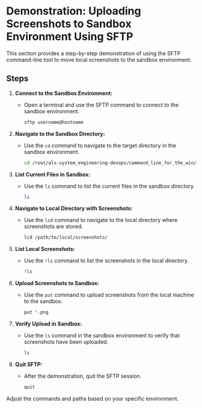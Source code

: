 # Demonstration: Uploading Screenshots to Sandbox Environment Using SFTP

This section provides a step-by-step demonstration of using the SFTP command-line tool to move local screenshots to the sandbox environment.

## Steps

1. **Connect to the Sandbox Environment:**
   - Open a terminal and use the SFTP command to connect to the sandbox environment.

     ```bash
     sftp username@hostname
     ```

2. **Navigate to the Sandbox Directory:**
   - Use the `cd` command to navigate to the target directory in the sandbox environment.

     ```bash
     cd /root/alx-system_engineering-devops/command_line_for_the_win/
     ```

3. **List Current Files in Sandbox:**
   - Use the `ls` command to list the current files in the sandbox directory.

     ```bash
     ls
     ```

4. **Navigate to Local Directory with Screenshots:**
   - Use the `lcd` command to navigate to the local directory where screenshots are stored.

     ```bash
     lcd /path/to/local/screenshots/
     ```

5. **List Local Screenshots:**
   - Use the `!ls` command to list the screenshots in the local directory.

     ```bash
     !ls
     ```

6. **Upload Screenshots to Sandbox:**
   - Use the `put` command to upload screenshots from the local machine to the sandbox.

     ```bash
     put *.png
     ```

7. **Verify Upload in Sandbox:**
   - Use the `ls` command in the sandbox environment to verify that screenshots have been uploaded.

     ```bash
     ls
     ```

8. **Quit SFTP:**
   - After the demonstration, quit the SFTP session.

     ```bash
     quit
     ```

Adjust the commands and paths based on your specific environment.
